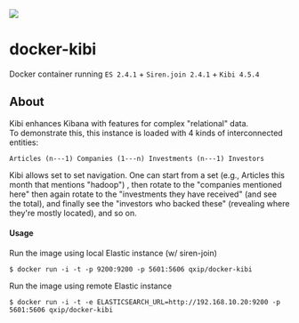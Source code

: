 <img src="https://avatars3.githubusercontent.com/u/12463357?v=3" />

# docker-kibi
Docker container running ```ES 2.4.1``` + ```Siren.join 2.4.1``` + ```Kibi 4.5.4```

## About
Kibi enhances Kibana with features for complex "relational" data.<br>
To demonstrate this, this instance is loaded with 4 kinds of interconnected entities:

```Articles (n---1) Companies (1---n) Investments (n---1) Investors```

Kibi allows set to set navigation. One can start from a set (e.g., Articles this month that mentions "hadoop") , then rotate to the "companies mentioned here" then again rotate to the "investments they have received" (and see the total), and finally see the "investors who backed these" (revealing where they're mostly located), and so on.

#### Usage

Run the image using local Elastic instance (w/ siren-join)
```
$ docker run -i -t -p 9200:9200 -p 5601:5606 qxip/docker-kibi
```

Run the image using remote Elastic instance
```
$ docker run -i -t -e ELASTICSEARCH_URL=http://192.168.10.20:9200 -p 5601:5606 qxip/docker-kibi
```

